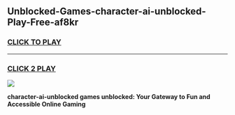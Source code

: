 
## Unblocked-Games-character-ai-unblocked-Play-Free-af8kr
<h3>
<a href="https://premium76.site?title=character-ai-unblocked&ref=24M">CLICK TO PLAY</a></h3>
<hr>

<h3>
<a href="https://premium76.site?title=character-ai-unblocked&ref=24M">CLICK 2 PLAY</a>
  
</h3>

<a href="https://premium76.site?title=character-ai-unblocked&ref=24M"><img src="https://clearcache.store/games.png"></a>


**character-ai-unblocked games unblocked: Your Gateway to Fun and Accessible Online Gaming**
